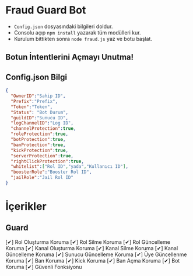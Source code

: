 # Fraud Guard Bot

* `Config.json` dosyasındaki bilgileri doldur.
* Consolu açıp ```npm install``` yazarak tüm modülleri kur.
* Kurulum bittikten sonra ```node fraud.js``` yaz ve botu başlat.


## Botun İntentlerini Açmayı Unutma!


## Config.json Bilgi

```json
{
  "OwnerID":"Sahip ID", 
  "Prefix":"Prefix", 
  "Token":"Token",
  "Status": "Bot Durum",
  "guildID":"Sunucu ID", 
  "logChannelID":"Log ID", 
  "channelProtection":true,
  "roleProtection":true,
  "botProtection":true,
  "banProtection":true,
  "kickProtection":true,
  "serverProtection":true,
  "rightClickProtection":true, 
  "whitelist":["Rol ID","yada","Kullanıcı ID"], 
  "boosterRole":"Booster Rol ID", 
  "jailRole":"Jail Rol ID" 
}

```


# İçerikler

##  Guard 
   [✔] Rol Oluşturma Koruma
   [✔] Rol Silme Koruma
   [✔] Rol Güncelleme Koruma
   [✔] Kanal Oluşturma Koruma
   [✔] Kanal Silme Koruma
   [✔] Kanal Güncelleme Koruma
   [✔] Sunucu Güncelleme Koruma
   [✔] Üye Güncellenme Koruma
   [✔] Ban Koruma
   [✔] Kick Koruma
   [✔] Ban Açma Koruma
   [✔] Bot Koruma
   [✔] Güvenli Fonksiyonu
## 

